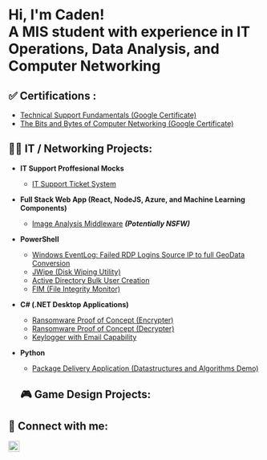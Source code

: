 
<h1>Hi, I'm Caden! <br/><a  ">A MIS student with experience in IT Operations, Data Analysis, and Computer Networking</a></h1>

<h2>✅ Certifications :</h2>

  - [Technical Support Fundamentals (Google Certificate)](https://coursera.org/share/d5ec3c70355961088838b0ee31f47c7e)
  - [The Bits and Bytes of Computer Networking (Google Certificate)](https://coursera.org/share/cd1a47aec5cb68b276f88242aa67778e)

<h2>👨‍💻 IT / Networking Projects:</h2>

- <b>IT Support Proffesional Mocks</b>
  - [IT Support Ticket System](https://github.com/Bargerct/IT-Support-Ticket-System-Mock-)
- <b>Full Stack Web App (React, NodeJS, Azure, and Machine Learning Components)</b>
  - [Image Analysis Middleware](https://github.com/joshmadakor1/4chan-Image-Analysis-Middleware-C964) <b><i>(Potentially NSFW)</b></i>
- <b>PowerShell</b>
  - [Windows EventLog: Failed RDP Logins Source IP to full GeoData Conversion](https://github.com/joshmadakor1/Sentinel-Lab)
  - [JWipe (Disk Wiping Utility)](https://github.com/joshmadakor1/Jwipe.PowerShell)
  - [Active Directory Bulk User Creation](https://github.com/joshmadakor1/AD_PS)
  - [FIM (File Integrity Monitor)](https://github.com/joshmadakor1/PowerShell-Integrity-FIM)
- <b>C# (.NET Desktop Applications)</b>
  - [Ransomware Proof of Concept (Encrypter)](https://github.com/joshmadakor1/EncrypterPOC)
  - [Ransomware Proof of Concept (Decrypter)](https://github.com/joshmadakor1/DecrypterPOC)
  - [Keylogger with Email Capability](https://github.com/joshmadakor1/Key-Logger-With-Email)
- <b>Python</b>
  - [Package Delivery Application (Datastructures and Algorithms Demo)](https://github.com/joshmadakor1/Package-Delivery-Pathfinding-Algorithm)

  <h2>🎮 Game Design Projects:</h2>

<h2>🤳 Connect with me:</h2>

<a href="https://www.linkedin.com/in/caden-barger-0bb057262/" target="_blank">
  <img align="left" alt="Caden Barger | LinkedIn" width="22px" 
       src="https://cdn.jsdelivr.net/gh/devicons/devicon/icons/linkedin/linkedin-original.svg" />
</a>



<!--
**joshmadakor1/joshmadakor1** is a ✨ _special_ ✨ repository because its `README.md` (this file) appears on your GitHub profile.

Here are some ideas to get you started:

- 🔭 I’m currently working on ...
- 🌱 I’m currently learning ...
- 👯 I’m looking to collaborate on ...
- 🤔 I’m looking for help with ...
- 💬 Ask me about ...
- 📫 How to reach me: ...
- 😄 Pronouns: ...
- ⚡ Fun fact: ...
-->

